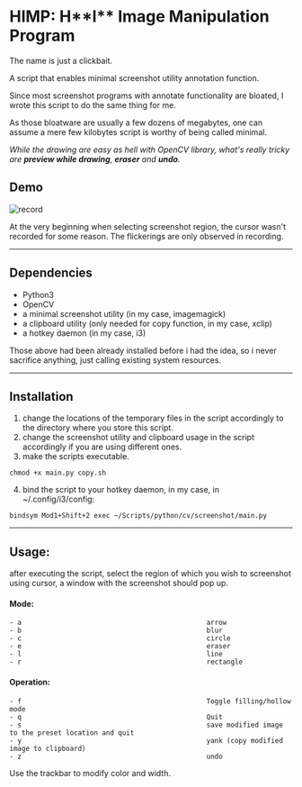 # HIMP: H\*\*l\*\* Image Manipulation Program
The name is just a clickbait.

A script that enables minimal screenshot utility annotation function.

Since most screenshot programs with annotate functionality are bloated, I wrote this script to do the same thing for me. 

As those bloatware are usually a few dozens of megabytes, one can assume a mere few kilobytes script is worthy of being called minimal.

*While the drawing are easy as hell with OpenCV library, what's really tricky are **preview while drawing**, **eraser** and **undo**.*

## Demo 

![record](record.gif)

At the very beginning when selecting screenshot region, the cursor wasn't recorded for some reason.
The flickerings are only observed in recording.

---

## Dependencies
-   Python3
-   OpenCV
-   a minimal screenshot utility (in my case, imagemagick)
-   a clipboard utility (only needed for copy function, in my case, xclip)
-   a hotkey daemon (in my case, i3)

Those above had been already installed before i had the idea, so i never sacrifice anything, just calling existing system resources.

---

## Installation

1. change the locations of the temporary files in the script accordingly to the directory where you store this script.
2. change the screenshot utility and clipboard usage in the script accordingly if you are using different ones.
3. make the scripts executable.
```
chmod +x main.py copy.sh
```
4. bind the script to your hotkey daemon,
in my case, in ~/.config/i3/config:
```
bindsym Mod1+Shift+2 exec ~/Scripts/python/cv/screenshot/main.py
```

---

## Usage:

after executing the script, select the region of which you wish to screenshot using cursor, a window with the screenshot should pop up.

#### Mode:
    - a                                              arrow
    - b                                              blur
    - c                                              circle   
    - e                                              eraser
    - l                                              line
    - r                                              rectangle

#### Operation:
    - f                                              Toggle filling/hollow mode 
    - q                                              Quit
    - s                                              save modified image to the preset location and quit
    - y                                              yank (copy modified image to clipboard)
    - z                                              undo 

Use the trackbar to modify color and width.
